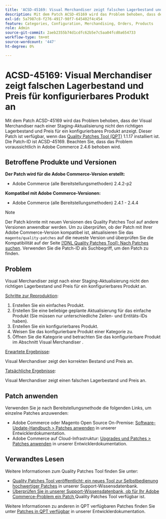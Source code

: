 ```yaml
---
title: 'ACSD-45169: Visual Merchandiser zeigt falschen Lagerbestand und Preis für konfigurierbares Produkt an'
description: Mit dem Patch ACSD-45169 wird das Problem behoben, dass der Visual Merchandiser nach einer Staging-Aktualisierung nicht den richtigen Lagerbestand und Preis für ein konfigurierbares Produkt anzeigt. Dieser Patch ist verfügbar, wenn das [Quality Patches Tool (QPT)](/help/announcements/adobe-commerce-announcements/magento-quality-patches-released-new-tool-to-self-serve-quality-patches.md) 1.1.17 installiert ist. Die Patch-ID ist ACSD-45169. Beachten Sie, dass das Problem voraussichtlich in Adobe Commerce 2.4.6 behoben wird.
exl-id: 5a7987c8-f276-4917-98f7-645402f4c454
feature: Categories, Configuration, Merchandising, Orders, Products
role: Admin
source-git-commit: 2aeb2355b74d1cdfc62b5e7c5aa04fcd0a654733
workflow-type: tm+mt
source-wordcount: '447'
ht-degree: 0%

---
```


# ACSD-45169: Visual Merchandiser zeigt falschen Lagerbestand und Preis für konfigurierbares Produkt an

Mit dem Patch ACSD-45169 wird das Problem behoben, dass der Visual Merchandiser nach einer Staging-Aktualisierung nicht den richtigen Lagerbestand und Preis für ein konfigurierbares Produkt anzeigt. Dieser Patch ist verfügbar, wenn das [Quality Patches Tool (QPT)](/help/announcements/adobe-commerce-announcements/magento-quality-patches-released-new-tool-to-self-serve-quality-patches.md) 1.1.17 installiert ist. Die Patch-ID ist ACSD-45169. Beachten Sie, dass das Problem voraussichtlich in Adobe Commerce 2.4.6 behoben wird.

## Betroffene Produkte und Versionen

**Der Patch wird für die Adobe Commerce-Version erstellt:**

* Adobe Commerce (alle Bereitstellungsmethoden) 2.4.2-p2

**Kompatibel mit Adobe Commerce-Versionen:**

* Adobe Commerce (alle Bereitstellungsmethoden) 2.4.1 - 2.4.4

>[!NOTE]
>
>Der Patch könnte mit neuen Versionen des Quality Patches Tool auf andere Versionen anwendbar werden. Um zu überprüfen, ob der Patch mit Ihrer Adobe Commerce-Version kompatibel ist, aktualisieren Sie das `magento/quality-patches` auf die neueste Version und überprüfen Sie die Kompatibilität auf der Seite [[!DNL Quality Patches Tool]: Nach Patches suchen](https://experienceleague.adobe.com/tools/commerce-quality-patches/index.html?lang=de). Verwenden Sie die Patch-ID als Suchbegriff, um den Patch zu finden.

## Problem

Visual Merchandiser zeigt nach einer Staging-Aktualisierung nicht den richtigen Lagerbestand und Preis für ein konfigurierbares Produkt an.

<u>Schritte zur Reproduktion</u>:

1. Erstellen Sie ein einfaches Produkt.
1. Erstellen Sie eine beliebige geplante Aktualisierung für das einfache Produkt (Sie müssen nur unterschiedliche Zeilen- und Entitäts-IDs haben).
1. Erstellen Sie ein konfigurierbares Produkt.
1. Weisen Sie das konfigurierbare Produkt einer Kategorie zu.
1. Öffnen Sie die Kategorie und betrachten Sie das konfigurierbare Produkt im Abschnitt Visual Merchandiser .

<u>Erwartete Ergebnisse</u>:

Visual Merchandiser zeigt den korrekten Bestand und Preis an.

<u>Tatsächliche Ergebnisse</u>:

Visual Merchandiser zeigt einen falschen Lagerbestand und Preis an.

## Patch anwenden

Verwenden Sie je nach Bereitstellungsmethode die folgenden Links, um einzelne Patches anzuwenden:

* Adobe Commerce oder Magento Open Source On-Premise: [Software-Update-Handbuch > Patches anwenden](https://experienceleague.adobe.com/de/docs/commerce-operations/tools/quality-patches-tool/usage) in unserer Entwicklerdokumentation.
* Adobe Commerce auf Cloud-Infrastruktur: [Upgrades und Patches > Patches anwenden](https://experienceleague.adobe.com/de/docs/commerce-cloud-service/user-guide/develop/upgrade/apply-patches) in unserer Entwicklerdokumentation.

## Verwandtes Lesen

Weitere Informationen zum Quality Patches Tool finden Sie unter:

* [Quality Patches Tool veröffentlicht: ein neues Tool zur Selbstbedienung hochwertiger Patches](/help/announcements/adobe-commerce-announcements/magento-quality-patches-released-new-tool-to-self-serve-quality-patches.md) in unserer Support-Wissensdatenbank.
* [Überprüfen Sie in unserer Support-Wissensdatenbank, ob für Ihr Adobe Commerce-Problem ein Patch ](/help/support-tools/patches-available-in-qpt-tool/check-patch-for-magento-issue-with-magento-quality-patches.md) Quality Patches Tool verfügbar ist.

Weitere Informationen zu anderen in QPT verfügbaren Patches finden Sie unter [Patches in QPT verfügbar](https://experienceleague.adobe.com/tools/commerce-quality-patches/index.html?lang=de) in unserer Entwicklerdokumentation.

